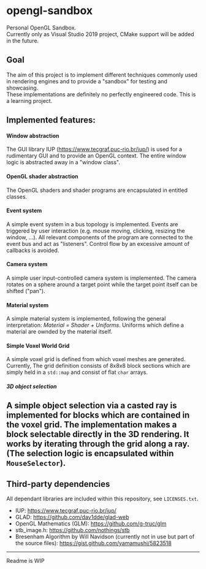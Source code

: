 # opengl-sandbox    
Personal OpenGL Sandbox.   
Currently only as Visual Studio 2019 project, CMake support will be added in the future.   

## Goal   
The aim of this project is to implement different techniques commonly used in rendering engines and to provide a "sandbox" 
for testing and showcasing.  
These implementations are definitely no perfectly engineered code. This is a learning project.

## Implemented features:   
#### Window abstraction    

The GUI library IUP (<https://www.tecgraf.puc-rio.br/iup/>) is used for a rudimentary GUI and to provide an OpenGL context.
The entire window logic is abstracted away in a "window class".

#### OpenGL shader abstraction   
The OpenGL shaders and shader programs are encapsulated in entitled classes.

#### Event system   
A simple event system in a bus topology is implemented. Events are triggered by user interaction (e.g. mouse moving, clicking, 
resizing the window, ...). 
All relevant components of the program are connected to the event bus and act as "listeners". Control flow by an excessive amount of 
callbacks is avoided.

#### Camera system   
A simple user input-controlled camera system is implemented. The camera rotates on a sphere around a target point while
the target point itself can be shifted ("pan").

#### Material system   
A simple material system is implemented, following the general interpretation: *Material = Shader + Uniforms*.
Uniforms which define a material are ownded by the material itself.

#### Simple Voxel World Grid   
A simple voxel grid is defined from which voxel meshes are generated. 
Currently, The grid definition consists of 8x8x8 block sections which are simply held in a `std::map` and consist of flat `char` arrays.

##### 3D object selection   
A simple object selection via a casted ray is implemented for blocks which are contained in the voxel grid. 
The implementation makes a block selectable directly in the 3D rendering. It works by iterating through the grid along a ray.
(The selection logic is encapsulated within `MouseSelector`).
---

## Third-party dependencies   
All dependant libraries are included within this repository, see `LICENSES.txt`.   

- IUP: <https://www.tecgraf.puc-rio.br/iup/>
- GLAD: <https://github.com/dav1dde/glad-web>
- OpenGL Mathematics (GLM): <https://github.com/g-truc/glm>
- stb_image.h: <https://github.com/nothings/stb>
- Bresenham Algorithm by Will Navidson (currently not in use but part of the source files): <https://gist.github.com/yamamushi/5823518>
---
Readme is WIP

